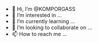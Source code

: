 - 👋 Hi, I’m @KOMPORGASS
- 👀 I’m interested in ...
- 🌱 I’m currently learning ...
- 💞️ I’m looking to collaborate on ...
- 📫 How to reach me ...

<!---
KOMPORGASS/KOMPORGASS is a ✨ special ✨ repository because its `README.md` (this file) appears on your GitHub profile.
You can click the Preview link to take a look at your changes.
--->
